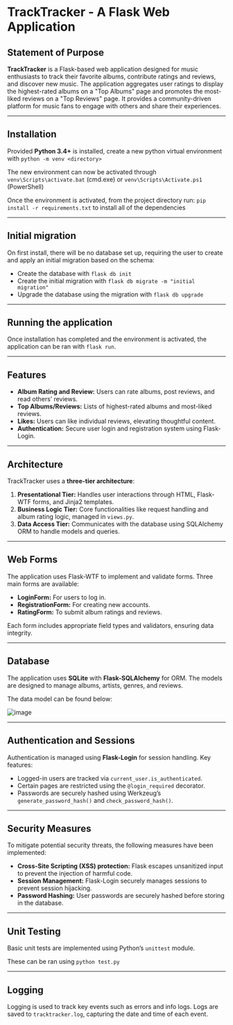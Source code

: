 # TrackTracker - A Flask Web Application

## Statement of Purpose

**TrackTracker** is a Flask-based web application designed for music enthusiasts to track their favorite albums, contribute ratings and reviews, and discover new music. The application aggregates user ratings to display the highest-rated albums on a "Top Albums" page and promotes the most-liked reviews on a "Top Reviews" page. It provides a community-driven platform for music fans to engage with others and share their experiences.

---

## Installation

Provided **Python 3.4+** is installed, create a new python virtual environment with `python -m venv <directory>`

The new environment can now be activated through `venv\Scripts\activate.bat` (cmd.exe) or `venv\Scripts\Activate.ps1` (PowerShell)

Once the environment is activated, from the project directory run: `pip install -r requirements.txt` to install all of the dependencies

---

## Initial migration

On first install, there will be no database set up, requiring the user to create and apply an initial migration based on the schema:

 - Create the database with `flask db init`
 - Create the initial migration with `flask db migrate -m "initial migration"`
 - Upgrade the database using the migration with `flask db upgrade`

---

## Running the application

Once installation has completed and the environment is activated, the application can be ran with `flask run`.

---

## Features

- **Album Rating and Review:** Users can rate albums, post reviews, and read others’ reviews.
- **Top Albums/Reviews:** Lists of highest-rated albums and most-liked reviews.
- **Likes:** Users can like individual reviews, elevating thoughtful content.
- **Authentication:** Secure user login and registration system using Flask-Login.

---

## Architecture

TrackTracker uses a **three-tier architecture**:

1. **Presentational Tier:** Handles user interactions through HTML, Flask-WTF forms, and Jinja2 templates.
2. **Business Logic Tier:** Core functionalities like request handling and album rating logic, managed in `views.py`.
3. **Data Access Tier:** Communicates with the database using SQLAlchemy ORM to handle models and queries.

---

## Web Forms

The application uses Flask-WTF to implement and validate forms. Three main forms are available:

- **LoginForm:** For users to log in.
- **RegistrationForm:** For creating new accounts.
- **RatingForm:** To submit album ratings and reviews.

Each form includes appropriate field types and validators, ensuring data integrity.

---

## Database

The application uses **SQLite** with **Flask-SQLAlchemy** for ORM. The models are designed to manage albums, artists, genres, and reviews.

The data model can be found below:

![image](https://github.com/user-attachments/assets/921b2013-35e6-442d-9335-36a425688786)


---

## Authentication and Sessions

Authentication is managed using **Flask-Login** for session handling. Key features:

- Logged-in users are tracked via `current_user.is_authenticated`.
- Certain pages are restricted using the `@login_required` decorator.
- Passwords are securely hashed using Werkzeug’s `generate_password_hash()` and `check_password_hash()`.

---

## Security Measures

To mitigate potential security threats, the following measures have been implemented:

- **Cross-Site Scripting (XSS) protection:** Flask escapes unsanitized input to prevent the injection of harmful code.
- **Session Management:** Flask-Login securely manages sessions to prevent session hijacking.
- **Password Hashing:** User passwords are securely hashed before storing in the database.

---

## Unit Testing

Basic unit tests are implemented using Python’s `unittest` module.

These can be ran using `python test.py`

---

## Logging

Logging is used to track key events such as errors and info logs. Logs are saved to `tracktracker.log`, capturing the date and time of each event.
